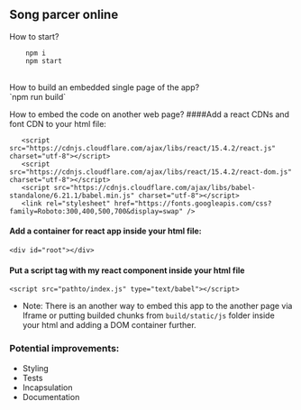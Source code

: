 ## Song parcer online

How to start?
<br />
```
    npm i
    npm start
```
<br />
How to build an embedded single page of the app?
<br />
`npm run build`

How to embed the code on another web page?
####Add a react CDNs and font CDN to your html file:
```
   <script src="https://cdnjs.cloudflare.com/ajax/libs/react/15.4.2/react.js" charset="utf-8"></script>
   <script src="https://cdnjs.cloudflare.com/ajax/libs/react/15.4.2/react-dom.js" charset="utf-8"></script>
   <script src="https://cdnjs.cloudflare.com/ajax/libs/babel-standalone/6.21.1/babel.min.js" charset="utf-8"></script>
   <link rel="stylesheet" href="https://fonts.googleapis.com/css?family=Roboto:300,400,500,700&display=swap" />
```
#### Add a container for react app inside your html file:
`<div id="root"></div>`

#### Put a script tag with my react component inside your html file
`<script src="pathto/index.js" type="text/babel"></script>`

* Note: There is an another way to embed this app to the another page via Iframe or putting builded chunks from 
`build/static/js` folder inside your html and adding a DOM container further.

### Potential improvements:
* Styling
* Tests
* Incapsulation
* Documentation 
